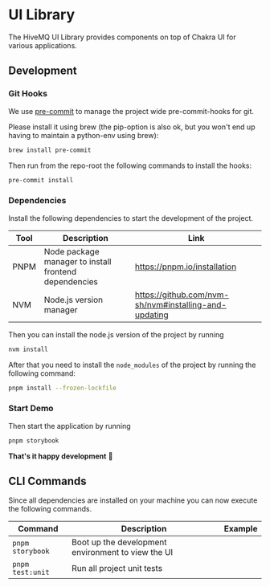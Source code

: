 # UI Library

The HiveMQ UI Library provides components on top of Chakra UI for various applications.

## Development

### Git Hooks

We use [pre-commit](https://pre-commit.com/) to manage the project wide pre-commit-hooks for git.

Please install it using brew (the pip-option is also ok, but you won't end up having to maintain a python-env using brew):

```bash
brew install pre-commit
```

Then run from the repo-root the following commands to install the hooks:

```bash
pre-commit install
```

### Dependencies

Install the following dependencies to start the development of the project.

| Tool | Description                                           | Link                                                  |
| ---- | ----------------------------------------------------- | ----------------------------------------------------- |
| PNPM | Node package manager to install frontend dependencies | https://pnpm.io/installation                          |
| NVM  | Node.js version manager                               | https://github.com/nvm-sh/nvm#installing-and-updating |

Then you can install the node.js version of the project by running

```bash
nvm install
```

After that you need to install the `node_modules` of the project by running the following command:

```bash
pnpm install --frozen-lockfile
```

### Start Demo

Then start the application by running

```bash
pnpm storybook
```

**That's it happy development** 🎉

## CLI Commands

Since all dependencies are installed on your machine you can now execute the following commands.

| Command          | Description                                        | Example |
| ---------------- | -------------------------------------------------- | ------- |
| `pnpm storybook` | Boot up the development environment to view the UI |         |
| `pnpm test:unit` | Run all project unit tests                         |         |
